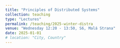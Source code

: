 ```yaml
---
title: "Principles of Distributed Systems"
collection: teaching
type: "Lectures"
permalink: /teaching/2025-winter-distra
venue: "Wednesday 12:20 - 13:50, S6, Malá Strana"
date: 2025-01-01
# location: "City, Country"
---
```


